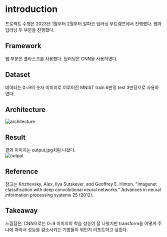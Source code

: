 # introduction
프로젝트 수행은 2023년 1월부터 2월부터 알파코 딥러닝 부트캠프에서 진행했다. 웹과 딥러닝 두 부분을 진행했다. 

## Framework
웹 부분은 플라스크를 사용했다. 딥러닝은 CNN을 사용하였다. 

## Dataset
데이터는 0\~9의 숫자 이미지로 이루어진 MNIST train 6만장 test 3만장으로 사용하였다. 

## Architecture
![architecture](https://github.com/choiyongwoo/test/assets/50268222/ea3e4f9c-3451-42d8-b07f-5e50ef315068)<br>

## Result
결과 이미지는 output.jpg처럼 나왔다. <br>
![output](https://github.com/choiyongwoo/test/assets/50268222/039d065b-3950-467e-a31d-471fdf0b17e1)

## Reference
참고는 Krizhevsky, Alex, Ilya Sutskever, and Geoffrey E. Hinton. "Imagenet classification with deep convolutional neural networks." Advances in neural information processing systems 25 (2012).

## Takeaway
느낌점은, CNN으로는 0~9 이미지의 학습 성능이 잘 나왔지만 transform을 어떻게 주냐에 따라서 성능을 감소시키는 기법들이 뭐인지 리포트하고 싶었다.
